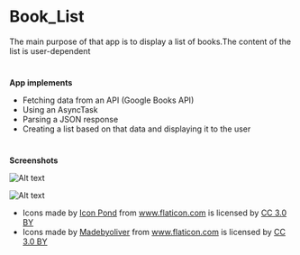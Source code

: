 # Book_List
The main purpose of that app is to display a list of books.The content of the list is user-dependent

#

__App implements__
* Fetching data from an API (Google Books API)
* Using an AsyncTask
* Parsing a JSON response
* Creating a list based on that data and displaying it to the user

#

__Screenshots__

![Alt text](https://cloud.githubusercontent.com/assets/26036800/25923954/ded79cc8-35e8-11e7-8635-53fd7c8955c7.png) 

![Alt text](https://cloud.githubusercontent.com/assets/26036800/25923964/e990dde6-35e8-11e7-90ea-f8f5afecce29.png)

* <div>Icons made by <a href="http://www.flaticon.com/authors/popcorns-arts" title="Icon Pond">Icon Pond</a> from <a href="http://www.flaticon.com" title="Flaticon">www.flaticon.com</a> is licensed by <a href="http://creativecommons.org/licenses/by/3.0/" title="Creative Commons BY 3.0" target="_blank">CC 3.0 BY</a></div>



* <div>Icons made by <a href="http://www.flaticon.com/authors/madebyoliver" title="Madebyoliver">Madebyoliver</a> from <a href="http://www.flaticon.com" title="Flaticon">www.flaticon.com</a> is licensed by <a href="http://creativecommons.org/licenses/by/3.0/" title="Creative Commons BY 3.0" target="_blank">CC 3.0 BY</a></div>
